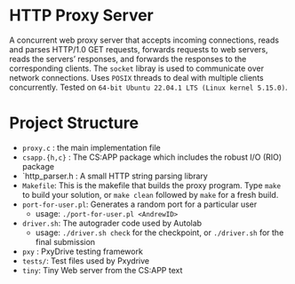 # HTTP Proxy Server

A concurrent web proxy server that accepts incoming connections, reads and parses HTTP/1.0 GET requests, forwards requests to web servers, reads the servers’ responses, and forwards the responses to the corresponding clients. The `socket` libray is used to communicate over network connections. Uses `POSIX` threads to deal with multiple clients concurrently. Tested on `64-bit Ubuntu 22.04.1 LTS (Linux kernel 5.15.0)`.

# Project Structure

- `proxy.c` : the main implementation file
- `csapp.{h,c}` : The CS:APP package which includes the robust I/O (RIO) package
- `http_parser.h : A small HTTP string parsing library
- `Makefile`: This is the makefile that builds the proxy program. Type `make`
  to build your solution, or `make clean` followed by `make` for a
  fresh build.
- `port-for-user.pl`: Generates a random port for a particular user
  - usage: `./port-for-user.pl <AndrewID>`
- `driver.sh`: The autograder code used by Autolab
  - usage: `./driver.sh check` for the checkpoint, or `./driver.sh` for the final submission
- `pxy` : PxyDrive testing framework
- `tests/`: Test files used by Pxydrive
- `tiny`: Tiny Web server from the CS:APP text
